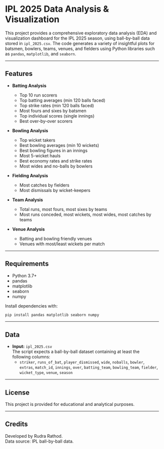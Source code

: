 # IPL 2025 Data Analysis & Visualization

This project provides a comprehensive exploratory data analysis (EDA) and visualization dashboard for the IPL 2025 season, using ball-by-ball data stored in `ipl_2025.csv`. The code generates a variety of insightful plots for batsmen, bowlers, teams, venues, and fielders using Python libraries such as `pandas`, `matplotlib`, and `seaborn`.

---

## Features

- **Batting Analysis**
  - Top 10 run scorers
  - Top batting averages (min 120 balls faced)
  - Top strike rates (min 120 balls faced)
  - Most fours and sixes by batsmen
  - Top individual scores (single innings)
  - Best over-by-over scorers

- **Bowling Analysis**
  - Top wicket takers
  - Best bowling averages (min 10 wickets)
  - Best bowling figures in an innings
  - Most 5-wicket hauls
  - Best economy rates and strike rates
  - Most wides and no-balls by bowlers

- **Fielding Analysis**
  - Most catches by fielders
  - Most dismissals by wicket-keepers

- **Team Analysis**
  - Total runs, most fours, most sixes by teams
  - Most runs conceded, most wickets, most wides, most catches by teams

- **Venue Analysis**
  - Batting and bowling friendly venues
  - Venues with most/least wickets per match

---

## Requirements

- Python 3.7+
- pandas
- matplotlib
- seaborn
- numpy

Install dependencies with:
```bash
pip install pandas matplotlib seaborn numpy
```

---

## Data

- **Input:** `ipl_2025.csv`  
  The script expects a ball-by-ball dataset containing at least the following columns:
    - `striker`, `runs_of_bat`, `player_dismissed`, `wide`, `noballs`, `bowler`, `extras`, `match_id`, `innings`, `over`, `batting_team`, `bowling_team`, `fielder`, `wicket_type`, `venue`, `season`

---


## License

This project is provided for educational and analytical purposes.

---

## Credits

Developed by Rudra Rathod.  
Data source: IPL ball-by-ball data.
